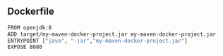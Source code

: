 ## Dockerfile
``` bash
FROM openjdk:8
ADD target/my-maven-docker-project.jar my-maven-docker-project.jar
ENTRYPOINT ["java", "-jar","my-maven-docker-project.jar"]
EXPOSE 8080
```
